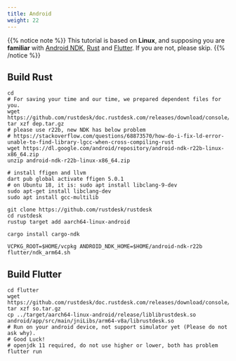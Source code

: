 ```yaml
---
title: Android
weight: 22
---
```


{{% notice note %}}
This tutorial is based on **Linux**, and supposing you are **familiar** with [Android NDK](https://developer.android.com/ndk/downloads), [Rust](https://rustup.rs/) and [Flutter](https://flutter.dev/). If you are not, please skip.
{{% /notice %}}

## Build Rust
```
cd
# For saving your time and our time, we prepared dependent files for you.
wget https://github.com/rustdesk/doc.rustdesk.com/releases/download/console/dep.tar.gz
tar xzf dep.tar.gz
# please use r22b, new NDK has below problem
# https://stackoverflow.com/questions/68873570/how-do-i-fix-ld-error-unable-to-find-library-lgcc-when-cross-compiling-rust
wget https://dl.google.com/android/repository/android-ndk-r22b-linux-x86_64.zip
unzip android-ndk-r22b-linux-x86_64.zip

# install ffigen and llvm 
dart pub global activate ffigen 5.0.1
# on Ubuntu 18, it is: sudo apt install libclang-9-dev
sudo apt-get install libclang-dev
sudo apt install gcc-multilib

git clone https://github.com/rustdesk/rustdesk
cd rustdesk
rustup target add aarch64-linux-android 

cargo install cargo-ndk

VCPKG_ROOT=$HOME/vcpkg ANDROID_NDK_HOME=$HOME/android-ndk-r22b flutter/ndk_arm64.sh
```

## Build Flutter

```
cd flutter
wget https://github.com/rustdesk/doc.rustdesk.com/releases/download/console/so.tar.gz
tar xzf so.tar.gz
cp ../target/aarch64-linux-android/release/liblibrustdesk.so android/app/src/main/jniLibs/arm64-v8a/librustdesk.so
# Run on your android device, not support simulator yet (Please do not ask why).
# Good Luck!
# openjdk 11 required, do not use higher or lower, both has problem
flutter run
```
